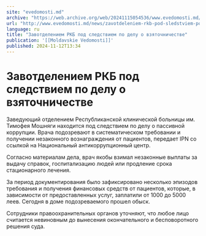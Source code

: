 ```yaml
---
site: "evedomosti.md"
archive: "https://web.archive.org/web/20241115054536/www.evedomosti.md/news/zavotdeleniem-rkb-pod-sledstviem-po-delu-o-vzyatochnichestve"
url: "http://www.evedomosti.md/news/zavotdeleniem-rkb-pod-sledstviem-po-delu-o-vzyatochnichestve"
language: ru
title: "Завотделением РКБ под следствием по делу о взяточничестве"
publication: '[[Moldavskie Vedomosti]]'
published: 2024-11-12T13:34
---
```


# Завотделением РКБ под следствием по делу о взяточничестве

Заведующий отделением Республиканской клинической больницы им. Тимофея Мошняги находится под следствием по делу о пассивной коррупции. Врача подозревают в систематическом требовании и получении незаконного вознаграждения от пациентов, передает IPN со ссылкой на Национальный антикоррупционный центр.

Согласно материалам дела, врач якобы взимал незаконные выплаты за выдачу справок, госпитализацию людей или продление срока стационарного лечения.

За период документирования было зафиксировано несколько эпизодов требования и получения финансовых средств от пациентов, которые, в зависимости от предоставленных услуг, заплатили от 1000 до 5000 леев. Сегодня в доме подозреваемого прошел обыск.

Сотрудники правоохранительных органов уточняют, что любое лицо считается невиновным до вынесения окончательного и бесповоротного решения суда.